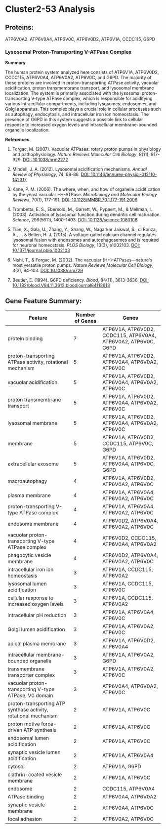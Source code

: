 # Cluster2-53 Analysis

## Proteins: 

ATP6V0A2, ATP6V0A4, ATP6V0C, ATP6V0D2, ATP6V1A, CCDC115, G6PD

### Lysosomal Proton-Transporting V-ATPase Complex

**Summary**

The human protein system analyzed here consists of ATP6V1A, ATP6V0D2, CCDC115, ATP6V0A4, ATP6V0A2, ATP6V0C, and G6PD. The majority of these proteins are involved in proton-transporting ATPase activity, vacuolar acidification, proton transmembrane transport, and lysosomal membrane localization. The system is primarily associated with the lysosomal proton-transporting V-type ATPase complex, which is responsible for acidifying various intracellular compartments, including lysosomes, endosomes, and Golgi apparatus. This complex plays a crucial role in cellular processes such as autophagy, endocytosis, and intracellular iron ion homeostasis. The presence of G6PD in this system suggests a possible link to cellular response to increased oxygen levels and intracellular membrane-bounded organelle localization.

**References**

1. Forgac, M. (2007). Vacuolar ATPases: rotary proton pumps in physiology and pathophysiology. *Nature Reviews Molecular Cell Biology*, 8(11), 917-929. [DOI: 10.1038/nrm2272](https://doi.org/10.1038/nrm2272)

2. Mindell, J. A. (2012). Lysosomal acidification mechanisms. *Annual Review of Physiology*, 74, 69-86. [DOI: 10.1146/annurev-physiol-012110-142317](https://doi.org/10.1146/annurev-physiol-012110-142317)

3. Kane, P. M. (2006). The where, when, and how of organelle acidification by the yeast vacuolar H+-ATPase. *Microbiology and Molecular Biology Reviews*, 70(1), 177-191. [DOI: 10.1128/MMBR.70.1.177-191.2006](https://doi.org/10.1128/MMBR.70.1.177-191.2006)

4. Trombetta, E. S., Ebersold, M., Garrett, W., Pypaert, M., & Mellman, I. (2003). Activation of lysosomal function during dendritic cell maturation. *Science*, 299(5611), 1400-1403. [DOI: 10.1126/science.1080106](https://doi.org/10.1126/science.1080106)

5. Tian, X., Gala, U., Zhang, Y., Shang, W., Nagarkar Jaiswal, S., di Ronza, A., ... & Bellen, H. J. (2015). A voltage-gated calcium channel regulates lysosomal fusion with endosomes and autophagosomes and is required for neuronal homeostasis. *PLOS Biology*, 13(3), e1002103. [DOI: 10.1371/journal.pbio.1002103](https://doi.org/10.1371/journal.pbio.1002103)

6. Nishi, T., & Forgac, M. (2002). The vacuolar (H+)-ATPases—nature's most versatile proton pumps. *Nature Reviews Molecular Cell Biology*, 3(2), 94-103. [DOI: 10.1038/nrm729](https://doi.org/10.1038/nrm729)

7. Beutler, E. (1994). G6PD deficiency. *Blood*, 84(11), 3613-3636. [DOI: 10.1182/blood.V84.11.3613.bloodjournal84113613](https://doi.org/10.1182/blood.V84.11.3613.bloodjournal84113613)

## Gene Feature Summary: 

| Feature | Number of Genes | Genes |
| --- | --- | --- |
| protein binding | 7 | ATP6V1A, ATP6V0D2, CCDC115, ATP6V0A4, ATP6V0A2, ATP6V0C, G6PD |
| proton-transporting ATPase activity, rotational mechanism | 5 | ATP6V1A, ATP6V0D2, ATP6V0A4, ATP6V0A2, ATP6V0C |
| vacuolar acidification | 5 | ATP6V1A, ATP6V0D2, ATP6V0A4, ATP6V0A2, ATP6V0C |
| proton transmembrane transport | 5 | ATP6V1A, ATP6V0D2, ATP6V0A4, ATP6V0A2, ATP6V0C |
| lysosomal membrane | 5 | ATP6V1A, ATP6V0D2, ATP6V0A4, ATP6V0A2, ATP6V0C |
| membrane | 5 | ATP6V1A, ATP6V0D2, CCDC115, ATP6V0C, G6PD |
| extracellular exosome | 5 | ATP6V1A, ATP6V0D2, ATP6V0A4, ATP6V0C, G6PD |
|  macroautophagy | 4 | ATP6V1A, ATP6V0D2, ATP6V0A2, ATP6V0C |
| plasma membrane | 4 | ATP6V1A, ATP6V0A4, ATP6V0A2, ATP6V0C |
| proton-transporting V-type ATPase complex | 4 | ATP6V1A, ATP6V0A4, ATP6V0A2, ATP6V0C |
| endosome membrane | 4 | ATP6V0D2, ATP6V0A4, ATP6V0A2, ATP6V0C |
| vacuolar proton-transporting V-type ATPase complex | 4 | ATP6V0D2, CCDC115, ATP6V0A4, ATP6V0A2 |
| phagocytic vesicle membrane | 4 | ATP6V0D2, ATP6V0A4, ATP6V0A2, ATP6V0C |
| intracellular iron ion homeostasis | 3 | ATP6V1A, CCDC115, ATP6V0A2 |
| lysosomal lumen acidification | 3 | ATP6V1A, CCDC115, ATP6V0C |
| cellular response to increased oxygen levels | 3 | ATP6V1A, CCDC115, ATP6V0A2 |
| intracellular pH reduction | 3 | ATP6V1A, ATP6V0A4, ATP6V0C |
| Golgi lumen acidification | 3 | ATP6V1A, ATP6V0A2, ATP6V0C |
| apical plasma membrane | 3 | ATP6V1A, ATP6V0D2, ATP6V0A4 |
| intracellular membrane-bounded organelle | 3 | ATP6V1A, ATP6V0A2, G6PD |
| transmembrane transporter complex | 3 | ATP6V1A, ATP6V0A2, ATP6V0C |
| vacuolar proton-transporting V-type ATPase, V0 domain | 3 | ATP6V0A4, ATP6V0A2, ATP6V0C |
| proton-transporting ATP synthase activity, rotational mechanism | 2 | ATP6V1A, ATP6V0C |
| proton motive force-driven ATP synthesis | 2 | ATP6V1A, ATP6V0C |
| endosomal lumen acidification | 2 | ATP6V1A, ATP6V0C |
| synaptic vesicle lumen acidification | 2 | ATP6V1A, ATP6V0A4 |
| cytosol | 2 | ATP6V1A, G6PD |
| clathrin-coated vesicle membrane | 2 | ATP6V1A, ATP6V0C |
| endosome | 2 | CCDC115, ATP6V0A4 |
| ATPase binding | 2 | ATP6V0A4, ATP6V0A2 |
| synaptic vesicle membrane | 2 | ATP6V0A4, ATP6V0C |
| focal adhesion | 2 | ATP6V0A2, ATP6V0C |

